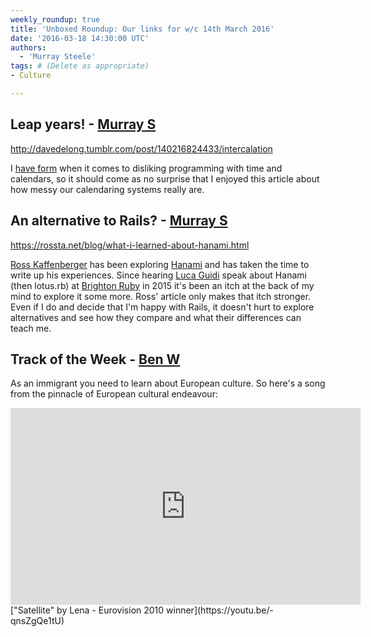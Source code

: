 ```yaml
---
weekly_roundup: true
title: 'Unboxed Roundup: Our links for w/c 14th March 2016'
date: '2016-03-18 14:30:00 UTC'
authors:
  - 'Murray Steele'
tags: # (Delete as appropriate)
- Culture

---
```


## Leap years! - [Murray S](/team#murray-steele)

http://davedelong.tumblr.com/post/140216824433/intercalation

I [have form](https://twitter.com/hlame/status/389678115519483904) when it comes to disliking programming with time and calendars, so it should come as no surprise that I enjoyed this article about how messy our calendaring systems really are.

## An alternative to Rails? - [Murray S](/team#murray-steele)

https://rossta.net/blog/what-i-learned-about-hanami.html

[Ross Kaffenberger](https://twitter.com/rossta) has been exploring [Hanami](http://hanamirb.org/) and has taken the time to write up his experiences.  Since hearing [Luca Guidi](https://lucaguidi.com/) speak about Hanami (then lotus.rb) at [Brighton Ruby](https://speakerdeck.com/jodosha/lotus-brighton-ruby-2015) in 2015 it's been an itch at the back of my mind to explore it some more.  Ross' article only makes that itch stronger.  Even if I do and decide that I'm happy with Rails, it doesn't hurt to explore alternatives and see how they compare and what their differences can teach me.

## Track of the Week - [Ben W](/team#ben-wong)

As an immigrant you need to learn about European culture. So here's a song from the pinnacle of European cultural endeavour:

<iframe width="560" height="315" src="https://www.youtube.com/embed/-qnsZgQe1tU" frameborder="0" allowfullscreen></iframe>
["Satellite" by Lena - Eurovision 2010 winner](https://youtu.be/-qnsZgQe1tU)
